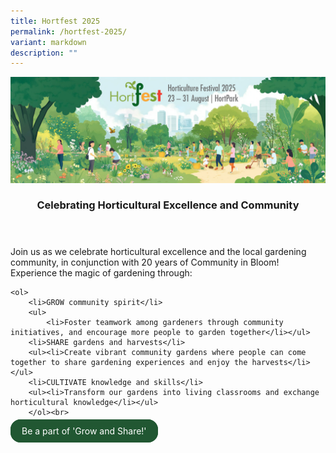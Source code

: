 ```yaml
---
title: Hortfest 2025
permalink: /hortfest-2025/
variant: markdown
description: ""
---
```

<style>
	.wrapper {
		display: grid;
		grid-template-columns: repeat(auto-fit, minmax(250px, 1fr));
		grid-template-rows: auto-fit;
		column-gap: 10px;
		row-gap: 10px;
	}

	.box {
		border: solid 1px #215732 ;
		border-radius: 5px;
		padding: 5px 10px 15px 10px;
	}
		
		  .button-primary {
    background-color: #215732;
    border: 2px solid #215732;
    padding: 0.5rem 1rem;
  	border-radius: 1rem;
    color: white !important;
	  text-decoration: none !important;
  }
</style>
![HortFest 2025 event banner depicting groups of people enjoying the park](/images/HortFest%20images/HortFest_eBanner_2025_03_09_Opt_01.jpg)

<header>
<h3>Celebrating Horticultural Excellence and Community</h3>
</header>

<section>
	<p>Join us as we celebrate horticultural excellence and the local gardening community, in conjunction with 20 years of Community in Bloom! Experience the magic  of gardening through: </p>
	
	<ol>
		<li>GROW community spirit</li>
		<ul>
			<li>Foster teamwork among gardeners through community initiatives, and encourage more people to garden together</li></ul>
		<li>SHARE gardens and harvests</li>
		<ul><li>Create vibrant community gardens where people can come together to share gardening experiences and enjoy the harvests</li></ul>
		<li>CULTIVATE knowledge and skills</li>
		<ul><li>Transform our gardens into living classrooms and exchange horticultural knowledge</li></ul>
		</ol><br>
	
<a class="button-primary" href="/new-to-gardening/resource-suggester/">Be a part of 'Grow and Share!'</a></section>